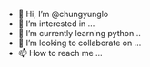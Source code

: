 - 👋 Hi, I’m @chungyunglo
- 👀 I’m interested in ...
- 🌱 I’m currently learning python...
- 💞️ I’m looking to collaborate on ...
- 📫 How to reach me ...

<!---
chungyunglo/chungyunglo is a ✨ special ✨ repository because its `README.md` (this file) appears on your GitHub profile.
You can click the Preview link to take a look at your changes.
--->

